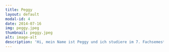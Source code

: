```yaml
---
title: Peggy
layout: default
modal-id: 4
date: 2014-07-16
img: peggy.jpeg
thumbnail: peggy.jpeg
alt: image-alt
description: 'Hi, mein Name ist Peggy und ich studiere im 7. Fachsemester Ingenieurswissenschaften an der TU Muenchen. Seit November 2017 bin ich Mitglied von Townbee. Was macht Townbee so besonders? Es ist eines der wenigen lokalen Projekten von Enactus Muenchen. Townbee bietet eine Loesung für zwei Problematiken, die auf der ersten Blick keinen Bezug zueinander haben: die Fluechtlingsproblematik und das Bienensterben. Und genau diese Kombination ist das was ich Townbee so besonders toll finde.'
---
```

